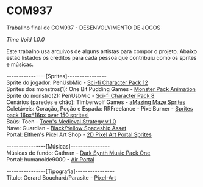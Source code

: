 # COM937
Traballho final de COM937 - DESENVOLVIMENTO DE JOGOS

*Time Void 1.0.0*

Este trabalho usa arquivos de alguns artistas para compor o projeto. Abaixo estão listados os créditos para cada pessoa que contribuiu como os sprites e músicas.

----------------[Sprites]----------------   
Sprite do jogador: PenUsbMic - [Sci-fi Character Pack 12](https://penusbmic.itch.io/sci-fi-character-pack-12)   
Sprites dos monstros(1): One Bit Pudding Games - [Monster Pack Animation](https://onebitpudding.itch.io/pixelmonstersanimationspackscifi)   
Sprite do monstro(2): PenUsbMic - [Sci-fi Character Pack 8](https://penusbmic.itch.io/sci-fi-character-pack-8)   
Cenários (paredes e chão): Timberwolf Games - [aMazing Maze Sprites](https://timberwolfgames.itch.io/amazing-maze-sprites)   
Coletáveis: Coração, Poção e Espada: RRFreelance - PixelBurner - [Sprites pack 16px*16px over 150 sprites!](https://rrfreelance-pixelburner.itch.io/sprites-pack-16px-over-150)   
Baús: Toen - [Toen's Medieval Strategy v.1.0](https://toen.itch.io/toens-medieval-strategy)   
Nave: Guardian - [Black/Yellow Spaceship Asset](https://guardian5.itch.io/spaceship-asset)   
Portal: Elthen's Pixel Art Shop - [2D Pixel Art Portal Sprites](https://elthen.itch.io/2d-pixel-art-portal-sprites?download)   
   
----------------[Músicas]----------------   
Músicas de fundo: Cathran - [Dark Synth Music Pack One](https://assetstore.unity.com/packages/audio/music/electronic/dark-synth-music-pack-one-97019)   
Portal: humanoide9000 - [Air Portal](https://freesound.org/people/humanoide9000/sounds/329028/)   
   
----------------[Tipografia]----------------   
Título: Gerard Bouchard/Parasite - [Pixel-Art](http://fontstruct.fontshop.com/fontstructions/show/332304)   
